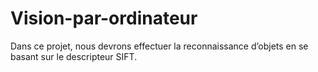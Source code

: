 # Vision-par-ordinateur
Dans ce projet, nous devrons effectuer la reconnaissance d’objets en se basant sur le descripteur SIFT.
